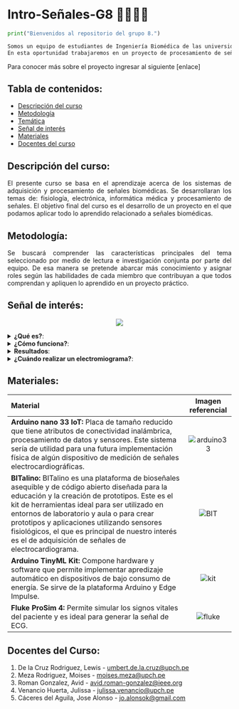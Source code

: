 # Intro-Señales-G8 👨‍⚕️👷‍♀️

```python
print("Bienvenidos al repositorio del grupo 8.")

Somos un equipo de estudiantes de Ingeniería Biomédica de las universidades PUCP y UPCH semestre 2023-1. 
En esta oportunidad trabajaremos en un proyecto de procesamiento de señales de EMG.
```
Para conocer más sobre el proyecto ingresar al siguiente [enlace]
## Tabla de contenidos:
* [Descripción del curso](#descripción-del-curso)
* [Metodología](#metodología)
* [Temática](#temática)
* [Señal de interés](#señal-de-interés)
* [Materiales](#materiales)
* [Docentes del curso](#docentes-del-curso)

## Descripción del curso:
<!--START_SECTION:Descripción del curso-->
<p align="justify">El presente curso se basa en el aprendizaje acerca de los sistemas de adquisición y procesamiento de señales biomédicas. Se desarrollaran los temas de: fisiología, electrónica, informática médica y procesamiento de señales. El objetivo final del curso es el desarrollo de un proyecto en el que podamos aplicar todo lo aprendido relacionado a señales biomédicas.</p>
<!--END_SECTION:Descripción del curso-->

## Metodología:
<p align="justify">Se buscará comprender las características principales del tema seleccionado por medio de lectura e investigación conjunta por parte del equipo. De esa manera se pretende abarcar más conocimiento y asignar roles según las
habilidades de cada miembro que contribuyan a que todos comprendan y apliquen lo aprendido en un proyecto práctico.</p>

## Señal de interés:
<p align="center">
<img src="https://github.com/MauricioCastilloT/Intro-SenalesG8/assets/112776840/de61292c-0a76-4749-8c78-2d5a7a2d4290" align="center" />
</p>


<details> 
 <summary> <b>¿Qué es?</b>: </summary>
<br>
<!--START_SECTION:waka-->
<p align=justify>Una señal EMG (electromiografía) es una técnica que se utiliza para medir la actividad eléctrica generada por los músculos. Esta actividad eléctrica es producida por las unidades motoras, que son la combinación de una neurona motora y las fibras musculares que dicha neurona inerva. La señal EMG proporciona información sobre la actividad muscular, como la intensidad, la duración y el patrón de contracción.</p>
<!--END_SECTION:waka-->
</details>

<details> 
 <summary> <b>¿Cómo funciona?</b>: </summary>
<br>
<!--START_SECTION:waka-->
<p align=justify>Para registrar la señal EMG, se colocan electrodos en la piel sobre el músculo de interés. Estos electrodos captan los impulsos eléctricos generados por las unidades motoras cuando el músculo se contrae y se relaja. Los impulsos eléctricos son amplificados y convertidos en una señal gráfica o una señal digital, que muestra la actividad eléctrica del músculo a lo largo del tiempo.</p>
<!--END_SECTION:waka-->
</details>

<details> 
 <summary> <b>Resultados</b>: </summary>
<br>
<!--START_SECTION:waka-->
<p align=justify>Un electromiograma (EMG) proporciona varios resultados importantes que ayudan a evaluar la función y la salud de los músculos y los nervios. Algunos de los resultados que se obtienen de un EMG incluyen:</p>

- Actividad eléctrica muscular

- Detección de patrones anormales

- Evaluación de la función nerviosa

- Localización de lesiones

- Evaluación de la actividad muscular durante la contracción
 
<!--END_SECTION:waka-->
</details>

<details> 
 <summary> <b>¿Cuándo realizar un electromiograma?</b>: </summary>
<br>
<!--START_SECTION:waka-->
<p align=justify>En la investigación, la señal EMG se utiliza para estudiar la biomecánica y la fisiología muscular, analizar los patrones de contracción muscular, evaluar la eficacia de tratamientos y terapias, así como en el desarrollo de prótesis y dispositivos de asistencia para personas con discapacidad.</p>
 
<p align=justify>El electromiograma (EMG) se realiza en varias situaciones clínicas para evaluar la función y la salud de los músculos y los nervios. Aquí hay algunas circunstancias en las que se puede recomendar realizar un electromiograma:</p>

- <p align=justify> <b>Evaluación de trastornos neuromusculares</b>: El EMG es útil en el diagnóstico y la evaluación de trastornos neuromusculares, como neuropatías periféricas (daño a los nervios periféricos), miopatías (enfermedades musculares) y enfermedades de la unión neuromuscular. Ayuda a identificar la ubicación y la gravedad del daño o la disfunción.</p>

- <p align=justify> <b>Debilidad muscular inexplicada</b>: Si una persona experimenta debilidad muscular inexplicada o pérdida de fuerza, el EMG puede ayudar a determinar si la causa se encuentra en el sistema nervioso central (cerebro y médula espinal) o en el sistema periférico (nervios y músculos).</p>

- <p align=justify> <b>Dolor o entumecimiento en las extremidades</b>: El EMG puede ser utilizado para evaluar afecciones como el síndrome del túnel carpiano, la ciática y otras neuropatías compresivas que pueden causar dolor, entumecimiento o debilidad en las extremidades.</p>

- <p align=justify> <b>Trastornos del movimiento</b>: En casos de trastornos del movimiento, como el temblor o la distonía, el EMG puede ayudar a evaluar la actividad muscular anormal y a diferenciar entre los trastornos de origen muscular y los de origen neurológico.</p>

- <p align=justify> <b>Lesiones de nervios periféricos</b>: Si se sospecha una lesión en un nervio periférico, como una lesión por atrapamiento o una lesión traumática, el EMG puede ayudar a localizar y evaluar el alcance de la lesión.</p>

<!--END_SECTION:waka-->
</details>

## Materiales:

| Material                      | Imagen referencial          | 
| :---                          |    :----:                   |  
| **Arduino nano 33 IoT:** Placa de tamaño reducido que tiene atributos de conectividad inalámbrica, procesamiento de datos y sensores. Este sistema sería de utilidad para una futura implementación física de algún dispositivo de medición de señales electrocardiográficas.   | ![arduino33](https://media.digikey.com/photos/Arduino/ABX00032.JPG)  | 
| **BITalino:** BITalino es una plataforma de bioseñales asequible y de código abierto diseñada para la educación y la creación de prototipos. Este es el kit de herramientas ideal para ser utilizado en entornos de laboratorio y aula o para crear prototipos y aplicaciones utilizando sensores fisiológicos, el que es principal de nuestro interés es el de adquisición de señales de electrocardiograma.  | ![BIT](https://cdn.sparkfun.com//assets/parts/1/1/8/2/8/14022-01a.jpg)        | 
| **Arduino TinyML Kit:** Compone hardware y software que permite implementar apredizaje automático en dispositivos de bajo consumo de energía. Se sirve de la plataforma Arduino y Edge Impulse. |  ![kit](https://cdn.shopify.com/s/files/1/0438/4735/2471/products/AKX00028_01.iso_934x700.jpg?v=1615313455) |
| **Fluke ProSim 4:** Permite simular los signos vitales del paciente y es ideal para generar la señal de ECG. |  ![fluke](https://encrypted-tbn0.gstatic.com/images?q=tbn:ANd9GcQCCdKhPqmxDtMztz24F8VEhXCsoWzkiCwyKR8wNg3g4_hYodQbdQj98sFE9Nv7fcQ_bH8&usqp=CAU) |

## Docentes del Curso:
1. De la Cruz Rodriguez, Lewis - umbert.de.la.cruz@upch.pe
2. Meza Rodriguez, Moises - moises.meza@upch.pe
3. Roman Gonzalez, Avid - avid.roman-gonzalez@ieee.org
4. Venancio Huerta, Julissa - julissa.venancio@upch.pe
5. Cáceres del Aguila, Jose Alonso - jo.alonsok@gmail.com
